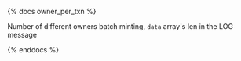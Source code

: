 {% docs owner_per_txn %}

Number of different owners batch minting, `data` array's len in the LOG message

{% enddocs %}
